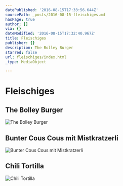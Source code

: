 ```yaml
---
datePublished: '2016-08-15T17:33:56.644Z'
sourcePath: _posts/2016-08-15-fleischiges.md
hasPage: true
author: []
via: {}
dateModified: '2016-08-15T17:32:40.967Z'
title: Fleischiges
publisher: {}
description: The Bolley Burger
starred: false
url: fleischiges/index.html
_type: MediaObject

---
```

# Fleischiges

## The Bolley Burger
![The Bolley Burger](https://the-grid-user-content.s3-us-west-2.amazonaws.com/e1ce3903-8222-45bf-a275-b85f633f7b89.jpg)

## Bunter Cous Cous mit Mistkratzerli
![Bunter Cous Cous mit Mistkratzerli](https://the-grid-user-content.s3-us-west-2.amazonaws.com/f94e0387-7059-417c-ab48-51ce6fcd1a01.jpg)

## Chili Tortilla
![Chili Tortilla](https://the-grid-user-content.s3-us-west-2.amazonaws.com/21292a7a-3b51-4de1-955c-4b4ed9153351.jpg)

>
